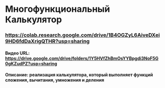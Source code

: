 # Многофункциональный Калькулятор

### https://colab.research.google.com/drive/1B4OGZyL6AiveDXei9HD6fdDaXrigQTHR?usp=sharing

#### Видео URL: https://drive.google.com/drive/folders/1Y5HVfZhBmOsYYBpgdi3NoF5G0gKZudPZ?usp=sharing

#### Описание: реализация калькулятора, который выполняет функций сложения, вычитания, умножения и деления
